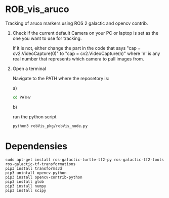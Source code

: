 # ROB_vis_aruco
Tracking of aruco markers using ROS 2 galactic and opencv contrib.

1) Check if the current default Camera on your PC or laptop is set as the one you want to use for tracking. 

    If it is not, either change the part in the code that says "cap = cv2.VideoCapture(0)" to "cap = cv2.VideoCapture(n)" where 'n' is any real number that represents which camera to pull images from.

2) Open a terminal

    Navigate to the PATH where the reposetory is:

    a)

    ``` bash
    cd PATH/
    ```

    b)

    run the python script

    ``` bash
    python3 robVis_pkg/robVis_node.py
    ```
    
# Dependensies      
    sudo apt-get install ros-galactic-turtle-tf2-py ros-galactic-tf2-tools ros-galactic-tf-transformations
    pip3 install transforms3d
    pip3 unintall opencv-python
    pip3 install opencv-contrib-python
    pip3 install glob
    pip3 install numpy
    pip3 install scipy
